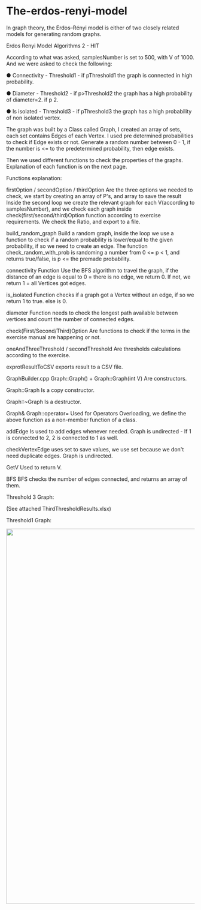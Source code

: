 # The-erdos-renyi-model
In graph theory, the Erdos–Rényi model is either of two closely related models for generating random graphs.


Erdos Renyi Model
Algorithms 2 - HIT


According to what was asked, samplesNumber is set to 500, with V of 1000. And we were asked to check the following:

●	Connectivity - Threshold1 - if p<Threshold1 the graph is not connected in high probability. If p>Threshold1 the graph is connected in high probability. 
 
●	Diameter - Threshold2 - if p>Threshold2 the graph has a high probability of diameter=2. 
if p<Threshold2 the graph has a high probability of diameter > 2.
 
●	Is isolated - Threshold3 - if p<Threshold3 the graph has a high probability of isolated vertex. if p>Threshold3 the graph has a high probability of non isolated vertex.

 
 
The graph was built by a Class called Graph, I created an array of sets, each set contains Edges of each Vertex.
I used pre determined probabilities to check if Edge exists or not. 
Generate a random number between 0 - 1, if the number is <= to the predetermined probability, then edge exists.

                                                             
                                                             
Then we used different functions to check the properties of the graphs.
Explanation of each function is on the next page. 

                                                             
                                                             
                                                             
Functions explanation: 

firstOption / secondOption / thirdOption
Are the three options we needed to check, we start by creating an array of P's, and array to save the result
Inside the second loop we create the relevant graph for each V(according to samplesNumber), and we check each graph inside check(first/second/third)Option function according to exercise requirements. 
We check the Ratio, and export to a file.

build_random_graph
Build a random graph, inside the loop we use a function to check if a random probability is lower/equal to the given probability, if so we need to create an edge.
The function check_random_with_prob is randoming a number from 0 <= p < 1, and returns true/false, is p <= the premade probability.

connectivity Function
Use the BFS algorithm to travel the graph, if the distance of an edge is equal to 0 = there is no edge, we return 0. If not, we return 1 = all Vertices got edges.

is_isolated
Function checks if a graph got a Vertex without an edge, if so we return 1 to true. else is 0.

diameter
Function needs to check the longest path available between vertices and count the number of connected edges.

check(First/Second/Third)Option
Are functions to check if the terms in the exercise manual are happening or not. 

oneAndThreeThreshold / secondThreshold 
Are thresholds calculations according to the exercise.

exprotResultToCSV
exports result to a CSV file.


GraphBuilder.cpp
Graph::Graph() + Graph::Graph(int V)
Are constructors.

Graph::Graph
Is a copy constructor.

Graph::~Graph
Is a destructor.

Graph& Graph::operator=
Used for Operators Overloading, we define the above function as a non-member function of a class.

addEdge
Is used to add edges whenever needed. Graph is undirected - If 1 is connected to 2, 2 is connected to 1 as well. 

checkVertexEdge
uses set to save values, we use set because we don't need duplicate edges. Graph is undirected.

GetV
Used to return V.

BFS
BFS checks the number of edges connected, and returns an array of them. 

                                                             
                                                             
                                                             
Threshold 3 Graph:
 
(See attached ThirdThresholdResults.xlsx)

Threshold1 Graph: 

<img align="left" width="1000px" style="padding-right:10px;" src="https://i.ibb.co/wCzrPLM/Third.jpg" />

